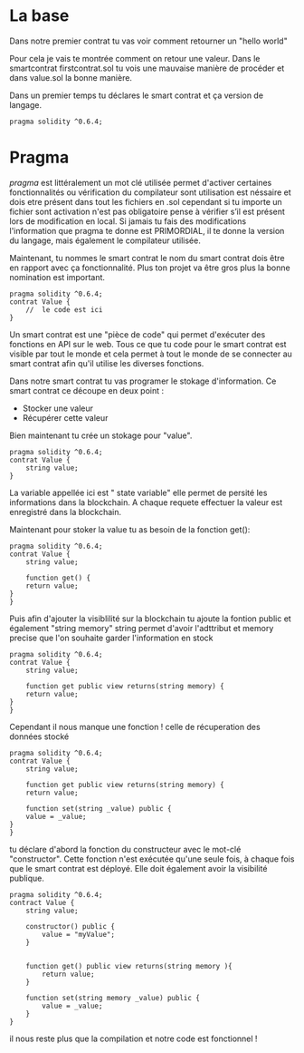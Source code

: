 # La base

Dans notre premier contrat tu vas voir comment retourner un "hello world"

Pour cela je vais te montrée comment on retour une valeur.
Dans le smartcontrat firstcontrat.sol tu vois une mauvaise manière de procéder et dans value.sol la bonne manière.

Dans un premier temps tu déclares le smart contrat et ça version de langage.

```
pragma solidity ^0.6.4;
```

 # Pragma

 *pragma* est littéralement un mot clé utilisée permet d'activer certaines fonctionnalités ou vérification du compilateur sont utilisation est néssaire et dois etre présent dans tout les fichiers en .sol cependant si tu importe un fichier sont activation n'est pas obligatoire pense à vérifier s’il est présent lors de modification en local. Si jamais tu fais des modifications l'information que pragma te donne est PRIMORDIAL, il te donne la version du langage, mais également le compilateur utilisée.


Maintenant, tu nommes le smart contrat le nom du smart contrat dois être en rapport avec ça fonctionnalité. Plus ton projet va être gros plus la bonne nomination est important.


```
pragma solidity ^0.6.4;
contrat Value {
    //  le code est ici
}
```

Un smart contrat est une "pièce de code" qui permet d'exécuter des fonctions en API sur le web. Tous ce que tu code pour le smart contrat est visible par tout le monde et cela permet à tout le monde de se connecter au smart contrat afin qu'il utilise les diverses fonctions.

Dans notre smart contrat tu vas programer  le stokage d'information. Ce smart contrat ce découpe en deux point :

- Stocker une valeur
- Récupérer cette valeur

Bien maintenant tu crée un stokage pour "value".

```
pragma solidity ^0.6.4;
contrat Value {
    string value; 
}
```

La variable appellée ici est " state variable" elle permet de persité les informations dans la blockchain. A chaque requete effectuer la valeur est enregistré dans la blockchain.


Maintenant pour stoker la value  tu as besoin de la fonction get():

```
pragma solidity ^0.6.4;
contrat Value {
    string value; 

    function get() {
    return value;
}
}
```

Puis afin d'ajouter la visiblilité sur la blockchain tu ajoute la fontion public et également "string memory" string permet d'avoir l'adttribut et memory precise que l'on souhaite garder l'information en stock

```
pragma solidity ^0.6.4;
contrat Value {
    string value; 

    function get public view returns(string memory) {
    return value;
}
}
```

Cependant il nous manque une fonction ! celle de récuperation des données stocké


```
pragma solidity ^0.6.4;
contrat Value {
    string value; 

    function get public view returns(string memory) {
    return value;
    
    function set(string _value) public {
    value = _value;
}
}
```

tu déclare d'abord la fonction du constructeur avec le mot-clé "constructor". Cette fonction n'est exécutée qu'une seule fois, à chaque fois que le smart contrat est déployé. Elle doit également avoir la visibilité publique.

```
pragma solidity ^0.6.4;
contract Value {
    string value;

    constructor() public {
        value = "myValue";
    }


    function get() public view returns(string memory ){
        return value;
    }

    function set(string memory _value) public {
        value = _value;
    }
}
```


il nous reste plus que la compilation et notre code est fonctionnel !
